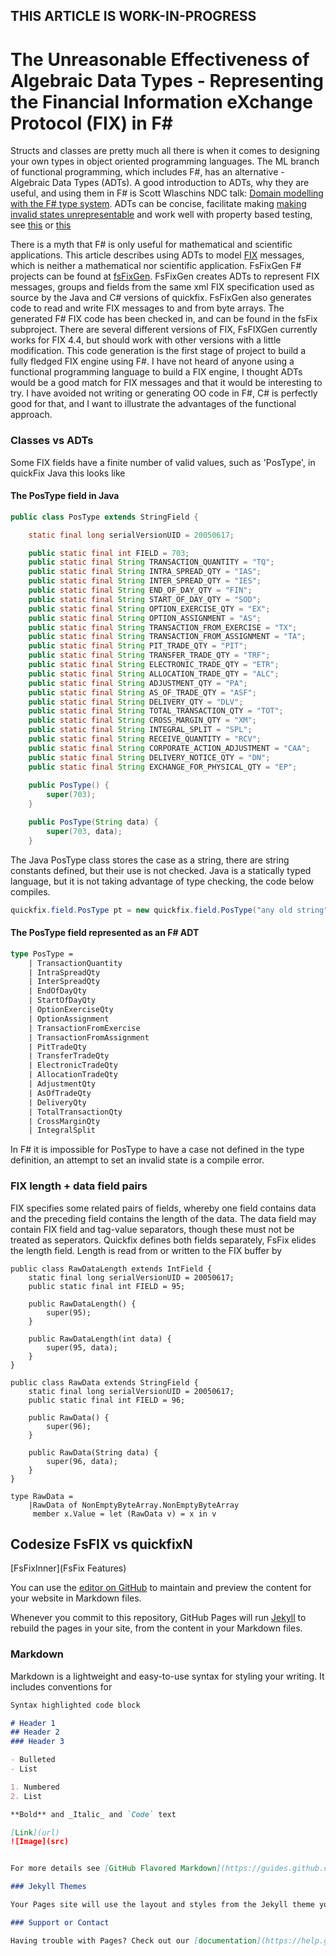 ## THIS ARTICLE IS WORK-IN-PROGRESS


# The Unreasonable Effectiveness of Algebraic Data Types - Representing the Financial Information eXchange Protocol (FIX) in F# #

Structs and classes are pretty much all there is when it comes to designing your own types in object oriented programming languages. The ML branch of functional programming, which includes F#, has an alternative - Algebraic Data Types (ADTs). A good introduction to ADTs, why they are useful, and using them in F# is Scott Wlaschins NDC talk: [Domain modelling with the F# type system](https://vimeo.com/97507575). ADTs can be concise, facilitate making [making invalid states unrepresentable](http://fsharpforfunandprofit.com/posts/designing-with-types-making-illegal-states-unrepresentable/) and work well with property based testing, see [this](http://fsharpforfunandprofit.com/posts/property-based-testing) or [this](https://fscheck.github.io/FsCheck/QuickStart.html)

There is a myth that F# is only useful for mathematical and scientific applications. This article describes using ADTs to model [FIX](https://en.wikipedia.org/wiki/Financial_Information_eXchange) messages, which is neither a mathematical nor scientific application. FsFixGen F# projects can be found at [fsFixGen](https://github.com/Ian144/fsFixGen). FsFixGen creates ADTs to represent FIX messages, groups and fields from the same xml FIX specification used as source by the Java and C# versions of quickfix. FsFixGen also generates code to read and write FIX messages to and from byte arrays. The generated F# FIX code has been checked in, and can be found in the fsFix subproject. There are several different versions of FIX, FsFIXGen currently works for FIX 4.4, but should work with other versions with a little modification. This code generation is the first stage of project to build a fully fledged FIX engine using F#. I have not heard of anyone using a functional programming language to build a FIX engine, I thought ADTs would be a good match for FIX messages and that it would be interesting to try. I have avoided not writing or generating OO code in F#, C# is perfectly good for that, and I want to illustrate the advantages of the functional approach.


### Classes vs ADTs

Some FIX fields have a finite number of valid values, such as 'PosType', in quickFix Java this looks like


#### The PosType field in Java

```Java
public class PosType extends StringField {

    static final long serialVersionUID = 20050617;

    public static final int FIELD = 703;
    public static final String TRANSACTION_QUANTITY = "TQ";
    public static final String INTRA_SPREAD_QTY = "IAS";
    public static final String INTER_SPREAD_QTY = "IES";
    public static final String END_OF_DAY_QTY = "FIN";
    public static final String START_OF_DAY_QTY = "SOD";
    public static final String OPTION_EXERCISE_QTY = "EX";
    public static final String OPTION_ASSIGNMENT = "AS";
    public static final String TRANSACTION_FROM_EXERCISE = "TX";
    public static final String TRANSACTION_FROM_ASSIGNMENT = "TA";
    public static final String PIT_TRADE_QTY = "PIT";
    public static final String TRANSFER_TRADE_QTY = "TRF";
    public static final String ELECTRONIC_TRADE_QTY = "ETR";
    public static final String ALLOCATION_TRADE_QTY = "ALC";
    public static final String ADJUSTMENT_QTY = "PA";
    public static final String AS_OF_TRADE_QTY = "ASF";
    public static final String DELIVERY_QTY = "DLV";
    public static final String TOTAL_TRANSACTION_QTY = "TOT";
    public static final String CROSS_MARGIN_QTY = "XM";
    public static final String INTEGRAL_SPLIT = "SPL";
    public static final String RECEIVE_QUANTITY = "RCV";
    public static final String CORPORATE_ACTION_ADJUSTMENT = "CAA";
    public static final String DELIVERY_NOTICE_QTY = "DN";
    public static final String EXCHANGE_FOR_PHYSICAL_QTY = "EP";
    
    public PosType() {
        super(703);
    }

    public PosType(String data) {
        super(703, data);
    }
```

The Java PosType class stores the case as a string, there are string constants defined, but their use is not checked. Java is a statically typed language, but it is not taking advantage of type checking, the code below compiles.

```java
quickfix.field.PosType pt = new quickfix.field.PosType("any old string");
```

#### The PosType field represented as an F# ADT #
```fsharp
type PosType =
    | TransactionQuantity
    | IntraSpreadQty
    | InterSpreadQty
    | EndOfDayQty
    | StartOfDayQty
    | OptionExerciseQty
    | OptionAssignment
    | TransactionFromExercise
    | TransactionFromAssignment
    | PitTradeQty
    | TransferTradeQty
    | ElectronicTradeQty
    | AllocationTradeQty
    | AdjustmentQty
    | AsOfTradeQty
    | DeliveryQty
    | TotalTransactionQty
    | CrossMarginQty
    | IntegralSplit
```
In F# it is impossible for PosType to have a case not defined in the type definition, an attempt to set an invalid state is a compile error.


### FIX length + data field pairs

FIX specifies some related pairs of fields, whereby one field contains data and the preceding field contains the length of the data. The data field may contain FIX field and tag-value separators, though these must not be treated as seperators. Quickfix defines both fields separately, FsFix elides the length field. Length is read from or written to the FIX buffer by 


```
public class RawDataLength extends IntField {
    static final long serialVersionUID = 20050617;
    public static final int FIELD = 95;

    public RawDataLength() {
        super(95);
    }

    public RawDataLength(int data) {
        super(95, data);
    }
}

public class RawData extends StringField {
    static final long serialVersionUID = 20050617;
    public static final int FIELD = 96;
    
    public RawData() {
        super(96);
    }

    public RawData(String data) {
        super(96, data);
    }
}

```


```
type RawData =
    |RawData of NonEmptyByteArray.NonEmptyByteArray
     member x.Value = let (RawData v) = x in v
```






































## Codesize FsFIX vs quickfixN












[FsFixInner](FsFix Features)








You can use the [editor on GitHub](https://github.com/Ian144/Ian144.github.io/edit/master/README.md) to maintain and preview the content for your website in Markdown files.

Whenever you commit to this repository, GitHub Pages will run [Jekyll](https://jekyllrb.com/) to rebuild the pages in your site, from the content in your Markdown files.

### Markdown

Markdown is a lightweight and easy-to-use syntax for styling your writing. It includes conventions for

```markdown
Syntax highlighted code block

# Header 1
## Header 2
### Header 3

- Bulleted
- List

1. Numbered
2. List

**Bold** and _Italic_ and `Code` text

[Link](url)
![Image](src)


For more details see [GitHub Flavored Markdown](https://guides.github.com/features/mastering-markdown/).

### Jekyll Themes

Your Pages site will use the layout and styles from the Jekyll theme you have selected in your [repository settings](https://github.com/Ian144/Ian144.github.io/settings). The name of this theme is saved in the Jekyll `_config.yml` configuration file.

### Support or Contact

Having trouble with Pages? Check out our [documentation](https://help.github.com/categories/github-pages-basics/) or [contact support](https://github.com/contact) and we’ll help you sort it out.
